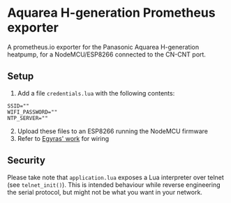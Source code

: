 # Aquarea H-generation Prometheus exporter

A prometheus.io exporter for the Panasonic Aquarea H-generation heatpump, for a NodeMCU/ESP8266 connected to the CN-CNT port.

## Setup

  1. Add a file `credentials.lua` with the following contents:

```
SSID=""
WIFI_PASSWORD=""
NTP_SERVER=""
```

  2. Upload these files to an ESP8266 running the NodeMCU firmware
  3. Refer to [Egyras' work](https://github.com/Egyras/Panasonic-H-Aquarea) for wiring
  
## Security

Please take note that `application.lua` exposes a Lua interpreter over telnet (see `telnet_init()`). This is intended behaviour while reverse engineering the serial protocol, but might not be what you want in your network.
